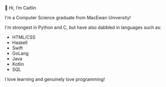 👋 Hi, I’m Caitlin

I'm a Computer Science graduate from MacEwan University! 

I'm strongest in Python and C, but have also dabbled in languages such as:
  - HTML/CSS
  - Haskell
  - Swift
  - GoLang
  - Java
  - Kotlin
  - SQL

I love learning and genuinely love programming! 
<!---
calex18/calex18 is a ✨ special ✨ repository because its `README.md` (this file) appears on your GitHub profile.
You can click the Preview link to take a look at your changes.
--->
